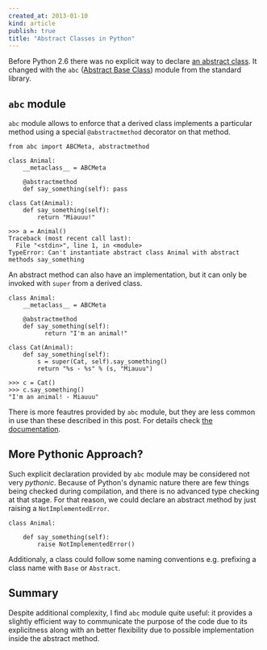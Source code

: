 ```yaml
---
created_at: 2013-01-10
kind: article
publish: true
title: "Abstract Classes in Python"
---
```


Before Python 2.6 there was no explicit way to declare [an abstract class][1]. It changed with the  `abc` ([Abstract Base Class][2]) module from the standard library.

## `abc` module

`abc` module allows to enforce that a derived class implements a particular method using a special `@abstractmethod` decorator on that method.

```
from abc import ABCMeta, abstractmethod

class Animal:
    __metaclass__ = ABCMeta

    @abstractmethod
    def say_something(self): pass

class Cat(Animal):
    def say_something(self):
        return "Miauuu!"
```

```
>>> a = Animal()
Traceback (most recent call last):
  File "<stdin>", line 1, in <module>
TypeError: Can't instantiate abstract class Animal with abstract methods say_something
```

An abstract method can also have an implementation, but it can only be invoked with `super` from a derived class.

```
class Animal:
    __metaclass__ = ABCMeta

    @abstractmethod
    def say_something(self):
          return "I'm an animal!"

class Cat(Animal):
    def say_something(self):
        s = super(Cat, self).say_something()
        return "%s - %s" % (s, "Miauuu")
```

```
>>> c = Cat()
>>> c.say_something()
"I'm an animal! - Miauuu"
```

There is more feautres provided by `abc` module, but they are less common in use
than these described in this post. For details check [the documentation][2].

## More Pythonic Approach?

Such explicit declaration provided by `abc` module may be considered not very *pythonic*.  Because of Python's dynamic nature there are few things being checked during compilation, and there is no advanced type checking at that stage. For that reason, we could declare an abstract method by just raising a `NotImplementedError`.

``` lang=python
class Animal:

    def say_something(self):
        raise NotImplementedError()
```

Additionaly, a class could follow some naming conventions e.g. prefixing a class name with `Base` or `Abstract`.

## Summary

Despite additional complexity, I find `abc` module quite useful: it provides
a slightly efficient way to communicate the purpose of the code due to its
explicitness along with an better flexibility due to possible implementation
inside the abstract method.


[1]: http://en.wikipedia.org/wiki/Abstract_type
[2]: http://docs.python.org/2/library/abc.html
